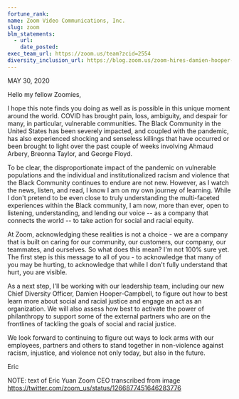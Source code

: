 ```yaml
---
fortune_rank:
name: Zoom Video Communications, Inc.
slug: zoom
blm_statements:
  - url:
    date_posted:
exec_team_url: https://zoom.us/team?zcid=2554
diversity_inclusion_url: https://blog.zoom.us/zoom-hires-damien-hooper-campbell-as-chief-diversity-officer/
---
```


MAY 30, 2020

Hello my fellow Zoomies,

I hope this note finds you doing as well as is possible in this unique moment around the world. COVID has brought pain, loss, ambiguity, and despair for many, in particular, vulnerable communities. The Black Community in the United States has been severely impacted, and coupled with the pandemic, has also experienced shocking and senseless killings that have occurred or been brought to light over the past couple of weeks involving Ahmaud Arbery, Breonna Taylor, and George Floyd.

To be clear, the disproportionate impact of the pandemic on vulnerable populations and the individual and institutionalized racism and violence that the Black Community continues to endure are not new. However, as I watch the news, listen, and read, I know I am on my own journey of learning. While I don't pretend to be even close to truly understanding the multi-faceted experiences within the Black community, I am now, more than ever, open to listening, understanding, and lending our voice -- as a company that connects the world -- to take action for social and racial equity.

At Zoom, acknowledging these realities is not a choice - we are a company that is built on caring for our community, our customers, our company, our teammates, and ourselves. So what does this mean? I'm not 100% sure yet. The first step is this message to all of you - to acknowledge that many of you may be hurting, to acknowledge that while I don't fully understand that hurt, you are visible.

As a next step, I'll be working with our leadership team, including our new Chief Diversity Officer, Damien Hooper-Campbell, to figure out how to best learn more about social and racial justice and engage an act as an organization. We will also assess how best to activate the power of philanthropy to support some of the external partners who are on the frontlines of tackling the goals of social and racial justice.

We look forward to continuing to figure out ways to lock arms with our employees, partners and others to stand together in non-violence against racism, injustice, and violence not only today, but also in the future.

Eric

NOTE: text of Eric Yuan Zoom CEO transcribed from image https://twitter.com/zoom_us/status/1266877451646283776